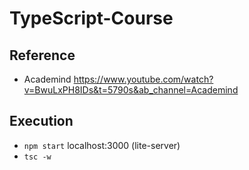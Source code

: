 # TypeScript-Course

## Reference
- Academind https://www.youtube.com/watch?v=BwuLxPH8IDs&t=5790s&ab_channel=Academind

## Execution
- `npm start` localhost:3000 (lite-server)
- `tsc -w`
